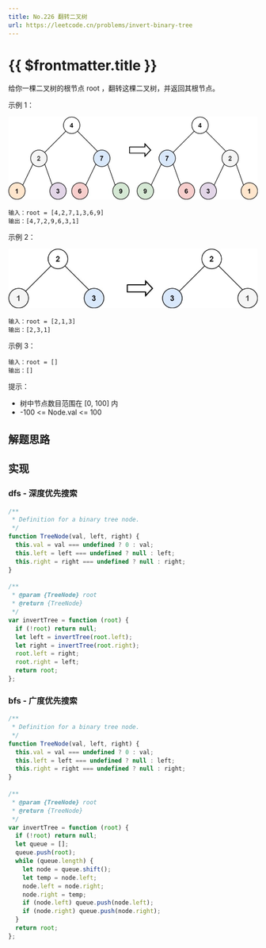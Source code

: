 ```yaml
---
title: No.226 翻转二叉树
url: https://leetcode.cn/problems/invert-binary-tree
---
```


# <a class='!no-underline' :href="$frontmatter.url" target="_blank">{{ $frontmatter.title }}</a>

给你一棵二叉树的根节点 root ，翻转这棵二叉树，并返回其根节点。

示例 1：

![invert1-tree](https://raw.githubusercontent.com/wcywxq/image-store/master/ssg/code_leetcode_No.226_invert1-tree.png)

```text
输入：root = [4,2,7,1,3,6,9]
输出：[4,7,2,9,6,3,1]
```

示例 2：

![invert2-tree](https://raw.githubusercontent.com/wcywxq/image-store/master/ssg/code_leetcode_No.226_invert2-tree.png)

```text
输入：root = [2,1,3]
输出：[2,3,1]
```

示例 3：

```text
输入：root = []
输出：[]
```

提示：

- 树中节点数目范围在 \[0, 100\] 内
- -100 <= Node.val <= 100

## 解题思路

## 实现

### dfs - 深度优先搜索

```js
/**
 * Definition for a binary tree node.
 */
function TreeNode(val, left, right) {
  this.val = val === undefined ? 0 : val;
  this.left = left === undefined ? null : left;
  this.right = right === undefined ? null : right;
}

/**
 * @param {TreeNode} root
 * @return {TreeNode}
 */
var invertTree = function (root) {
  if (!root) return null;
  let left = invertTree(root.left);
  let right = invertTree(root.right);
  root.left = right;
  root.right = left;
  return root;
};
```

### bfs - 广度优先搜索

```js
/**
 * Definition for a binary tree node.
 */
function TreeNode(val, left, right) {
  this.val = val === undefined ? 0 : val;
  this.left = left === undefined ? null : left;
  this.right = right === undefined ? null : right;
}

/**
 * @param {TreeNode} root
 * @return {TreeNode}
 */
var invertTree = function (root) {
  if (!root) return null;
  let queue = [];
  queue.push(root);
  while (queue.length) {
    let node = queue.shift();
    let temp = node.left;
    node.left = node.right;
    node.right = temp;
    if (node.left) queue.push(node.left);
    if (node.right) queue.push(node.right);
  }
  return root;
};
```
